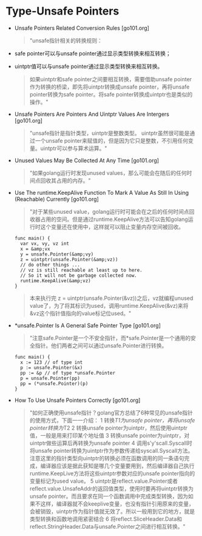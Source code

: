# Type-Unsafe Pointers

- Unsafe Pointers Related Conversion Rules  [go101.org]

  > "unsafe指针相关的转换规则：

- safe pointer可以与unsafe pointer通过显示类型转换来相互转换；

- uintptr值可以与unsafe pointer通过显示类型转换来相互转换。

  > 如果uintptr和safe pointer之间要相互转换，需要借助unsafe pointer作为转换的桥梁，即先将uintptr转换成unsafe pointer，再将unsafe pointer转换为safe pointer。将safe pointer转换成uintptr也是类似的操作。"

- Unsafe Pointers Are Pointers And Uintptr Values Are Intergers  [go101.org]

  > "unsafe指针是指针类型，uintptr是整数类型。  uintptr虽然很可能是通过一个unsafe pointer来赋值的，但是因为它只是整数，不引用任何变量。uintptr可以参与算术运算。"

- Unused Values May Be Collected At Any Time    [go101.org]

  > "如果golang运行时发现unused values，那么可能会在随后的任何时间点回收其占用的内存。"

- Use The runtime.KeepAlive Function To Mark A Value As Still In Using (Reachable) Currently    [go101.org]

  > "对于某些unused value，golang运行时可能会在之后的任何时间点回收器占用的空间。但是通过runtime.KeepAlive方法可以告知golang运行时这个变量还在使用中，这样就可以阻止变量内存空间被回收。

  ```
  func main() {
  	var vx, vy, vz int
  	x = &amp;vx
  	y = unsafe.Pointer(&amp;vy)
  	z = uintptr(unsafe.Pointer(&amp;vz))
  	// do other things ...
  	// vz is still reachable at least up to here.
  	// So it will not be garbage collected now.
  	runtime.KeepAlive(&amp;vz)
  }
  ```

  > 本来执行完 z = uintptr(unsafe.Pointer(&amp;vz))之后，vz就编程unused value了，为了将其标识为used，调用runtime.KeepAlive(&amp;vz)来将&amp;vz这个指针值指向的value标记位used。"

- *unsafe.Pointer Is A General Safe Pointer Type  [go101.org]

  > "注意safe.Pointer是一个不安全指针，而*safe.Pointer是一个通用的安全指针。他们两者之间可以通过unsafe.Pointer进行转换。

  ```
  func main() {
  	x := 123 // of type int
  	p := unsafe.Pointer(&x)
  	pp := &p // of type *unsafe.Pointer
  	p = unsafe.Pointer(pp)
  	pp = (*unsafe.Pointer)(p)
  }
  ```

- How To Use Unsafe Pointers Correctly  [go101.org]

  > "如何正确使用unsafe指针？golang官方总结了6种常见的unsafe指针的使用方式，下面一一介绍：
  > 1 转换*T1为unsafe pointer，再将unsafe pointer转换为*T2
  > 2 转换unsafe pointer为uintptr，然后使用uintptr值，一般是用来打印某个地址值
  > 3 转换unsafe pointer为uintptr，对uintptr做些运算后再转换为unsafe pointer
  > 4 调用s'y'scall.Syscall时将unsafe pointer转换为uintptr作为参数传递给syscall.Syscall方法。注意这里的指针类型向uintptr的转换必须在函数调用的同一条语句完成，编译器应该是据此获知是哪几个变量要用到，然后编译器自己执行runtime.KeepLive方法将这些uintptr参数对应的unsafe pointer指向的变量标记为used value。
  > 5 uintptr是reflect.value.Pointer或者reflect.value.UnsafeAddr的返回值类型，使用时要再将uintptr转换为unsafe pointer。而且要求在同一个函数调用中完成类型转换，因为如果不这样，编译器就不会keeplive变量，也没有指针引用原来的变量，会被销毁，uintptr作为指针值就无效了。所以一般用到它的地方，就是类型转换和函数地调用紧密结合
  > 6 将reflect.SliceHeader.Data和reflect.StringHeader.Data与unsafe.Pointer之间进行相互转换。"